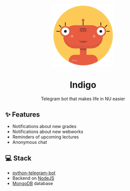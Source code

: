 <p align="center">
  <a href="https://www.t.me/nuhelper_bot">
    <img width="200" src="resources/foreign_logo.png">
  </a>
</p>

<h1 align="center">Indigo</h1>

<div align="center">
  Telegram bot that makes life in NU easier
</div>

## ✨ Features

- Notifications about new grades
- Notifications about new webworks
- Reminders of upcoming lectures
- Anonymous chat

## 💻 Stack

- [python-telegram-bot](https://python-telegram-bot.org/)
- Backend on [NodeJS](https://nodejs.org/en/)
- [MongoDB](https://mlab.com/) database
